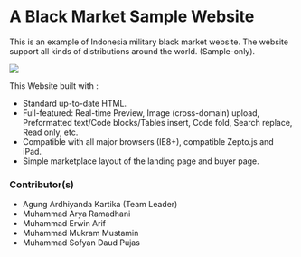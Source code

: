 # A Black Market Sample Website
This is an example of Indonesia military black market website. The website support all kinds of distributions around the world. (Sample-only).

![](https://i.ibb.co/DMGYBDw/sample-icon.png)

This Website built with :
- Standard up-to-date HTML.
- Full-featured: Real-time Preview, Image (cross-domain) upload, Preformatted text/Code blocks/Tables insert, Code fold, Search replace, Read only, etc.
- Compatible with all major browsers (IE8+), compatible Zepto.js and iPad.
- Simple marketplace layout of the landing page and buyer page.

### Contributor(s)
- Agung Ardhiyanda Kartika (Team Leader)
- Muhammad Arya Ramadhani
- Muhammad Erwin Arif
- Muhammad Mukram Mustamin
- Muhammad Sofyan Daud Pujas
